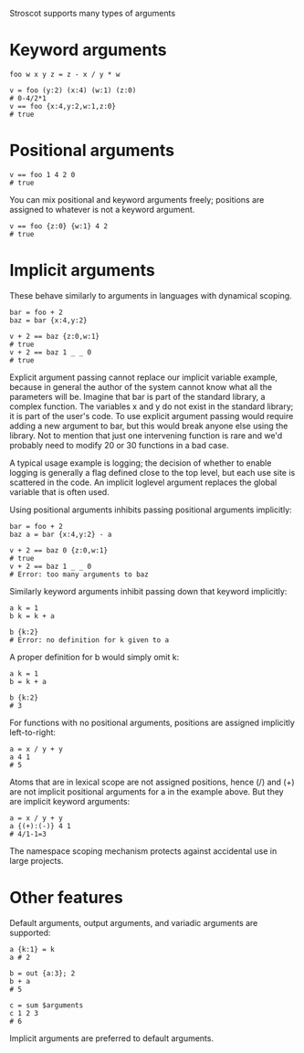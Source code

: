 Stroscot supports many types of arguments
# Keyword arguments
```
foo w x y z = z - x / y * w

v = foo (y:2) (x:4) (w:1) (z:0)
# 0-4/2*1
v == foo {x:4,y:2,w:1,z:0}
# true
```
# Positional arguments
```
v == foo 1 4 2 0
# true
```
You can mix positional and keyword arguments freely; positions are assigned to whatever is not a keyword argument.
```
v == foo {z:0} {w:1} 4 2
# true
```
# Implicit arguments
These behave similarly to arguments in languages with dynamical scoping.
```
bar = foo + 2
baz = bar {x:4,y:2}

v + 2 == baz {z:0,w:1}
# true
v + 2 == baz 1 _ _ 0
# true
```

Explicit argument passing cannot replace our implicit variable example, because in general the author of the system cannot know what all the parameters will be. Imagine that bar is part of the standard library, a complex function. The variables x and y do not exist in the standard library; it is part of the user's code. To use explicit argument passing would require adding a new argument to bar, but this would break anyone else using the library. Not to mention that just one intervening function is rare and we'd probably need to modify 20 or 30 functions in a bad case.

A typical usage example is logging; the decision of whether to enable logging is generally a flag defined close to the top level, but each use site is scattered in the code. An implicit loglevel argument replaces the global variable that is often used.

Using positional arguments inhibits passing positional arguments implicitly:
```
bar = foo + 2
baz a = bar {x:4,y:2} - a

v + 2 == baz 0 {z:0,w:1}
# true
v + 2 == baz 1 _ _ 0
# Error: too many arguments to baz
```
Similarly keyword arguments inhibit passing down that keyword implicitly:
```
a k = 1
b k = k + a

b {k:2}
# Error: no definition for k given to a
```
A proper definition for b would simply omit k:
```
a k = 1
b = k + a

b {k:2}
# 3
```
For functions with no positional arguments, positions are assigned implicitly left-to-right:
```
a = x / y + y
a 4 1
# 5
```
Atoms that are in lexical scope are not assigned positions, hence (/) and (+) are not implicit positional arguments for a in the example above. But they are implicit keyword arguments:
```
a = x / y + y
a {(+):(-)} 4 1
# 4/1-1=3
```
The namespace scoping mechanism protects against accidental use in large projects.
# Other features
Default arguments, output arguments, and variadic arguments are supported:
```
a {k:1} = k
a # 2

b = out {a:3}; 2
b + a
# 5

c = sum $arguments
c 1 2 3
# 6
```
Implicit arguments are preferred to default arguments.
